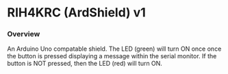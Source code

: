 # RIH4KRC (ArdShield) v1


### Overview
An Arduino Uno compatable shield. The LED (green) will turn ON once once the button is pressed displaying a message within the serial monitor. If the button is NOT pressed, then the LED (red) will turn ON.

